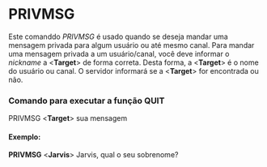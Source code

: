 # PRIVMSG

Este comanddo *PRIVMSG* é usado quando se deseja mandar uma mensagem privada para algum usuário ou até mesmo canal.
Para mandar uma mensagem privada a um usuário/canal, você deve informar o *nickname* a <**Target**> de forma correta.
Desta forma, a <**Target**> é o nome do usuário ou canal.
O servidor informará se a <**Target**> for encontrada ou não.

### Comando para executar a função QUIT

PRIVMSG <**Target**> sua mensagem

#### Exemplo: 
**PRIVMSG** <**Jarvis**> Jarvis, qual o seu sobrenome?